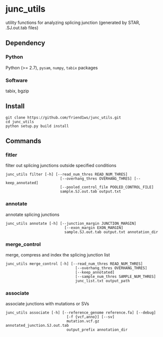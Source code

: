 # junc_utils
utility functions for analyzing splicing junction (generated by STAR, .SJ.out.tab files)

## Dependency

### Python
Python (>= 2.7), `pysam`, `numpy`, `tabix` packages

### Software
tabix, bgzip

## Install

```
git clone https://github.com/friend1ws/junc_utils.git
cd junc_utils
python setup.py build install
```

## Commands

### fitler

filter out splicing junctions outside specified conditions
```
junc_utils filter [-h] [--read_num_thres READ_NUM_THRES]
                         [--overhang_thres OVERHANG_THRES] [--keep_annotated]
                         [--pooled_control_file POOLED_CONTROL_FILE]
                         sample.SJ.out.tab output.txt
```

### annotate

annotate splicing junctions

```
junc_utils annotate [-h] [--junction_margin JUNCTION_MARGIN]
                           [--exon_margin EXON_MARGIN]
                           sample.SJ.out.tab output.txt annotation_dir
```

### merge_control

merge, compress and index the splicing junction list

```
junc_utils merge_control [-h] [--read_num_thres READ_NUM_THRES]
                                [--overhang_thres OVERHANG_THRES]
                                [--keep_annotated]
                                [--sample_num_thres SAMPLE_NUM_THRES]
                                junc_list.txt output_path
```

### associate

associate junctions with mutations or SVs

```
junc_utils associate [-h] [--reference_genome reference.fa] [--debug]
                            [-f {vcf,anno}] [--sv]
                            mutation.vcf.gz annotated_junction.SJ.out.tab
                            output_prefix annotation_dir
```



